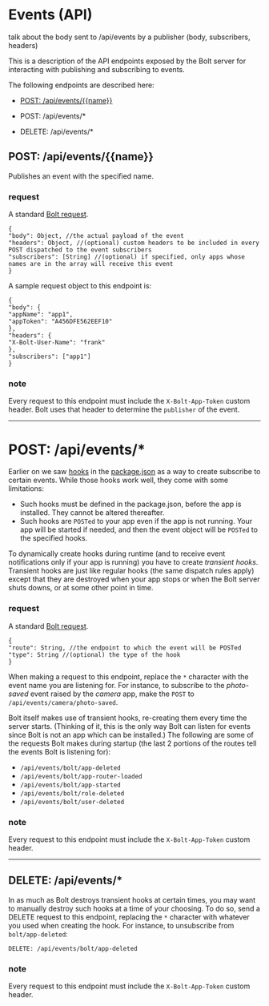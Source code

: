 # Events \(API\)

talk about the body sent to /api/events by a publisher \(body, subscribers, headers\)

This is a description of the API endpoints exposed by the Bolt server for interacting with publishing and subscribing to events.

The following endpoints are described here:

* [POST: /api/events/\{\{name\}\}](#post-apieventsname)

* POST: /api/events/\*

* DELETE: /api/events/\*

## POST: /api/events/\{\{name\}\}

Publishes an event with the specified name.

### request

A standard [Bolt request](bolt-request.md).

```
{
"body": Object, //the actual payload of the event
"headers": Object, //(optional) custom headers to be included in every POST dispatched to the event subscribers
"subscribers": [String] //(optional) if specified, only apps whose names are in the array will receive this event
}
```

A sample request object to this endpoint is:

```
{
"body": {
"appName": "app1",
"appToken": "A456DFE562EEF10"
},
"headers": {
"X-Bolt-User-Name": "frank"
},
"subscribers": ["app1"]
}
```

### note

Every request to this endpoint must include the `X-Bolt-App-Token` custom header. Bolt uses that header to determine the `publisher` of the event.

---

# POST: /api/events/\*

Earlier on we saw [hooks](/hooks.md) in the [package.json](/packagejson.md) as a way to create subscribe to certain events. While those hooks work well, they come with some limitations:

* Such hooks must be defined in the package.json, before the app is installed. They cannot be altered thereafter.
* Such hooks are `POSTed` to your app even if the app is not running. Your app will be started if needed, and then the event object will be `POSTed` to the specified hooks.

To dynamically create hooks during runtime \(and to receive event notifications only if your app is running\) you have to create _transient hooks_. Transient hooks are just like regular hooks \(the same dispatch rules apply\) except that they are destroyed when your app stops or when the Bolt server shuts downs, or at some other point in time.

### request

A standard [Bolt request](bolt-request.md).

```
{
"route": String, //the endpoint to which the event will be POSTed
"type": String //(optional) the type of the hook
}
```

When making a request to this endpoint, replace the `*` character with the event name you are listening for. For instance, to subscribe to the _photo-saved_ event raised by the _camera_ app, make the `POST` to `/api/events/camera/photo-saved`.

Bolt itself makes use of transient hooks, re-creating them every time the server starts. \(Thinking of it, this is the only way Bolt can listen for events since Bolt is not an app which can be installed.\) The following are some of the requests Bolt makes during startup \(the last 2 portions of the routes tell the events Bolt is listening for\):

* `/api/events/bolt/app-deleted`
* `/api/events/bolt/app-router-loaded`
* `/api/events/bolt/app-started`
* `/api/events/bolt/role-deleted`
* `/api/events/bolt/user-deleted`

### note

Every request to this endpoint must include the `X-Bolt-App-Token` custom header.

---

## DELETE: /api/events/\*

In as much as Bolt destroys transient hooks at certain times, you may want to manually destroy such hooks at a time of your choosing. To do so, send a DELETE request to this endpoint, replacing the `*` character with whatever you used when creating the hook. For instance, to unsubscribe from `bolt/app-deleted`:

```
DELETE: /api/events/bolt/app-deleted
```

### note

Every request to this endpoint must include the `X-Bolt-App-Token` custom header.

